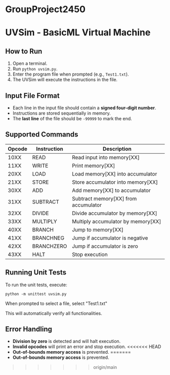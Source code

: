 # GroupProject2450

# UVSim - BasicML Virtual Machine

## How to Run

1. Open a terminal.
2. Run `python uvsim.py`.
3. Enter the program file when prompted (e.g., `Test1.txt`).
4. The UVSim will execute the instructions in the file.

## Input File Format

- Each line in the input file should contain a **signed four-digit number**.
- Instructions are stored sequentially in memory.
- The **last line** of the file should be `-99999` to mark the end.

## Supported Commands

| Opcode | Instruction | Description                          |
| ------ | ----------- | ------------------------------------ |
| 10XX   | READ        | Read input into memory[XX]           |
| 11XX   | WRITE       | Print memory[XX]                     |
| 20XX   | LOAD        | Load memory[XX] into accumulator     |
| 21XX   | STORE       | Store accumulator into memory[XX]    |
| 30XX   | ADD         | Add memory[XX] to accumulator        |
| 31XX   | SUBTRACT    | Subtract memory[XX] from accumulator |
| 32XX   | DIVIDE      | Divide accumulator by memory[XX]     |
| 33XX   | MULTIPLY    | Multiply accumulator by memory[XX]   |
| 40XX   | BRANCH      | Jump to memory[XX]                   |
| 41XX   | BRANCHNEG   | Jump if accumulator is negative      |
| 42XX   | BRANCHZERO  | Jump if accumulator is zero          |
| 43XX   | HALT        | Stop execution                       |

## Running Unit Tests

To run the unit tests, execute:

```
python -m unittest uvsim.py
```

When prompted to select a file, select "Test1.txt"

This will automatically verify all functionalities.

## Error Handling

- **Division by zero** is detected and will halt execution.
- **Invalid opcodes** will print an error and stop execution.
<<<<<<< HEAD
- **Out-of-bounds memory access** is prevented.
=======
- **Out-of-bounds memory access** is prevented.
>>>>>>> origin/main
